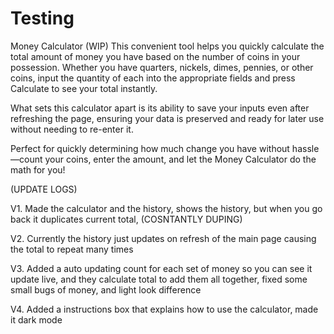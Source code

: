# Testing
Money Calculator (WIP)
This convenient tool helps you quickly calculate the total amount of money you have based on the number of coins in your possession. Whether you have quarters, nickels, dimes, pennies, or other coins, input the quantity of each into the appropriate fields and press Calculate to see your total instantly.

What sets this calculator apart is its ability to save your inputs even after refreshing the page, ensuring your data is preserved and ready for later use without needing to re-enter it.

Perfect for quickly determining how much change you have without hassle—count your coins, enter the amount, and let the Money Calculator do the math for you!

(UPDATE LOGS)

V1. Made the calculator and the history, shows the history, but when you go back it duplicates current total, (COSNTANTLY DUPING)

V2. Currently the history just updates on refresh of the main page causing the total to repeat many times

V3. Added a auto updating count for each set of money so you can see it update live, and they calculate total to add them all together, fixed some small bugs of money, and light look difference 

V4. Added a instructions box that explains how to use the calculator, made it dark mode